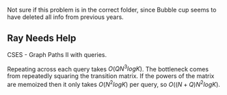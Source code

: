 Not sure if this problem is in the correct folder, since Bubble cup seems to have deleted all info from previous years.

## Ray Needs Help
CSES - Graph Paths II with queries.

Repeating across each query takes $O(QN^3logK)$. The bottleneck comes from repeatedly squaring the transition matrix. If the powers of the matrix are memoized then it only takes $O(N^2logK)$ per query, so $O((N+Q)N^2logK)$.